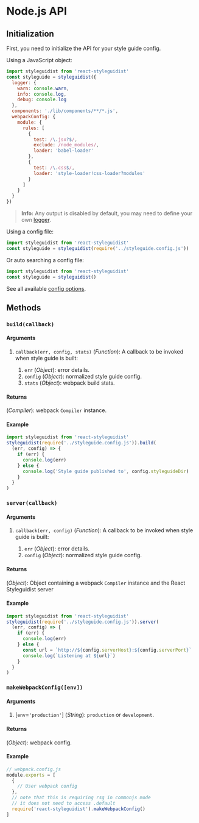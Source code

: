 <!-- Node.js API #api -->

# Node.js API

## Initialization

First, you need to initialize the API for your style guide config.

Using a JavaScript object:

```javascript
import styleguidist from 'react-styleguidist'
const styleguide = styleguidist({
  logger: {
    warn: console.warn,
    info: console.log,
    debug: console.log
  },
  components: './lib/components/**/*.js',
  webpackConfig: {
    module: {
      rules: [
        {
          test: /\.jsx?$/,
          exclude: /node_modules/,
          loader: 'babel-loader'
        },
        {
          test: /\.css$/,
          loader: 'style-loader!css-loader?modules'
        }
      ]
    }
  }
})
```

> **Info:** Any output is disabled by default, you may need to define your own [logger](Configuration.md#logger).

Using a config file:

```javascript
import styleguidist from 'react-styleguidist'
const styleguide = styleguidist(require('../styleguide.config.js'))
```

Or auto searching a config file:

```javascript
import styleguidist from 'react-styleguidist'
const styleguide = styleguidist()
```

See all available [config options](Configuration.md).

## Methods

### `build(callback)`

#### Arguments

1.  `callback(err, config, stats)` (_Function_): A callback to be invoked when style guide is built:

    1.  `err` (_Object_): error details.
    2.  `config` (_Object_): normalized style guide config.
    3.  `stats` (_Object_): webpack build stats.

#### Returns

(_Compiler_): webpack `Compiler` instance.

#### Example

```javascript
import styleguidist from 'react-styleguidist'
styleguidist(require('../styleguide.config.js')).build(
  (err, config) => {
    if (err) {
      console.log(err)
    } else {
      console.log('Style guide published to', config.styleguideDir)
    }
  }
)
```

### `server(callback)`

#### Arguments

1.  `callback(err, config)` (_Function_): A callback to be invoked when style guide is built:

    1.  `err` (_Object_): error details.
    2.  `config` (_Object_): normalized style guide config.

#### Returns

(_Object_): Object containing a webpack `Compiler` instance and the React Styleguidist server

#### Example

```javascript
import styleguidist from 'react-styleguidist'
styleguidist(require('../styleguide.config.js')).server(
  (err, config) => {
    if (err) {
      console.log(err)
    } else {
      const url = `http://${config.serverHost}:${config.serverPort}`
      console.log(`Listening at ${url}`)
    }
  }
)
```

### `makeWebpackConfig([env])`

#### Arguments

1.  \[`env`=`'production'`\] (_String_): `production` or `development`.

#### Returns

(_Object_): webpack config.

#### Example

```javascript
// webpack.config.js
module.exports = [
  {
    // User webpack config
  },
  // note that this is requiring rsg in commonjs mode
  // it does not need to access .default
  require('react-styleguidist').makeWebpackConfig()
]
```
